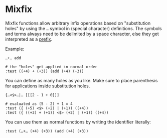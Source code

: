 # Mixfix

Mixfix functions allow arbitrary infix operations based on "substitution
holes" by using the `…` symbol in (special character) definitions. The
symbols and terms always need to be delimited by a space character, else
they get interpreted as a [prefix](prefix.md).

Example:

``` bruijn
…+… add

# the "holes" get applied in normal order
:test ((+4) + (+3)) (add (+4) (+3))
```

You can define as many holes as you like. Make sure to place parenthesis
for applications inside substitution holes.

``` bruijn
{…<$>…|… [[[2 - 1 + 0]]]

# evaluated as (5 - 2) + 1 = 4
:test ({ (+5) <$> (+2) | (+1)) ((+4))
:test ({ ((+3) + (+1)) <$> (+2) | (+1)) ((+4))
```

You can use them as normal functions by writing the identifier
literally:

``` bruijn
:test (…+… (+4) (+3)) (add (+4) (+3))
```
